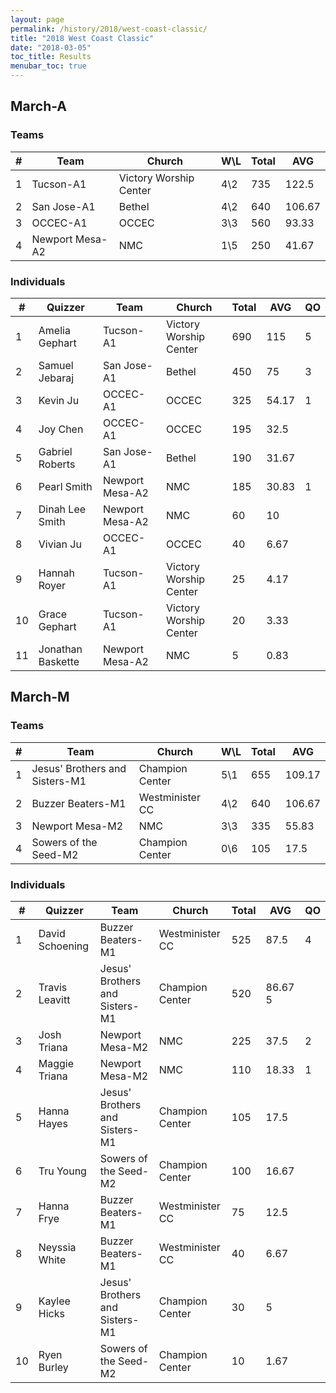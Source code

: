 ```yaml
---
layout: page
permalink: /history/2018/west-coast-classic/
title: "2018 West Coast Classic"
date: "2018-03-05"
toc_title: Results
menubar_toc: true
---
```


## March-A

### Teams

| # | Team            | Church                 | W\L | Total | AVG    |
|---|-----------------|------------------------|-----|-------|--------|
| 1 | Tucson-A1       | Victory Worship Center | 4\2 | 735   | 122.5  |
| 2 | San Jose-A1     | Bethel                 | 4\2 | 640   | 106.67 |
| 3 | OCCEC-A1        | OCCEC                  | 3\3 | 560   | 93.33  |
| 4 | Newport Mesa-A2 | NMC                    | 1\5 | 250   | 41.67  |

### Individuals

| #  | Quizzer           | Team            | Church                 | Total | AVG   | QO |
|----|-------------------|-----------------|------------------------|-------|-------|----|
| 1  | Amelia Gephart    | Tucson-A1       | Victory Worship Center | 690   | 115   | 5  |
| 2  | Samuel Jebaraj    | San Jose-A1     | Bethel                 | 450   | 75    | 3  |
| 3  | Kevin Ju          | OCCEC-A1        | OCCEC                  | 325   | 54.17 | 1  |
| 4  | Joy Chen          | OCCEC-A1        | OCCEC                  | 195   | 32.5  |    |
| 5  | Gabriel Roberts   | San Jose-A1     | Bethel                 | 190   | 31.67 |    |
| 6  | Pearl Smith       | Newport Mesa-A2 | NMC                    | 185   | 30.83 | 1  |
| 7  | Dinah Lee Smith   | Newport Mesa-A2 | NMC                    | 60    | 10    |    |
| 8  | Vivian Ju         | OCCEC-A1        | OCCEC                  | 40    | 6.67  |    |
| 9  | Hannah Royer      | Tucson-A1       | Victory Worship Center | 25    | 4.17  |    |
| 10 | Grace Gephart     | Tucson-A1       | Victory Worship Center | 20    | 3.33  |    |
| 11 | Jonathan Baskette | Newport Mesa-A2 | NMC                    | 5     | 0.83  |    |

## March-M

### Teams

| # | Team                           | Church          | W\L | Total | AVG    |
|---|--------------------------------|-----------------|-----|-------|--------|
| 1 | Jesus' Brothers and Sisters-M1 | Champion Center | 5\1 | 655   | 109.17 |
| 2 | Buzzer Beaters-M1              | Westminister CC | 4\2 | 640   | 106.67 |
| 3 | Newport Mesa-M2                | NMC             | 3\3 | 335   | 55.83  |
| 4 | Sowers of the Seed-M2          | Champion Center | 0\6 | 105   | 17.5   |

### Individuals

| #  | Quizzer         | Team                           | Church          | Total | AVG     | QO |
|----|-----------------|--------------------------------|-----------------|-------|---------|----|
| 1  | David Schoening | Buzzer Beaters-M1              | Westminister CC | 525   | 87.5    | 4  |
| 2  | Travis Leavitt  | Jesus' Brothers and Sisters-M1 | Champion Center | 520   | 86.67 5 |    |
| 3  | Josh Triana     | Newport Mesa-M2                | NMC             | 225   | 37.5    | 2  |
| 4  | Maggie Triana   | Newport Mesa-M2                | NMC             | 110   | 18.33   | 1  |
| 5  | Hanna Hayes     | Jesus' Brothers and Sisters-M1 | Champion Center | 105   | 17.5    |    |
| 6  | Tru Young       | Sowers of the Seed-M2          | Champion Center | 100   | 16.67   |    |
| 7  | Hanna Frye      | Buzzer Beaters-M1              | Westminister CC | 75    | 12.5    |    |
| 8  | Neyssia White   | Buzzer Beaters-M1              | Westminister CC | 40    | 6.67    |    |
| 9  | Kaylee Hicks    | Jesus' Brothers and Sisters-M1 | Champion Center | 30    | 5       |    |
| 10 | Ryen Burley     | Sowers of the Seed-M2          | Champion Center | 10    | 1.67    |    |
